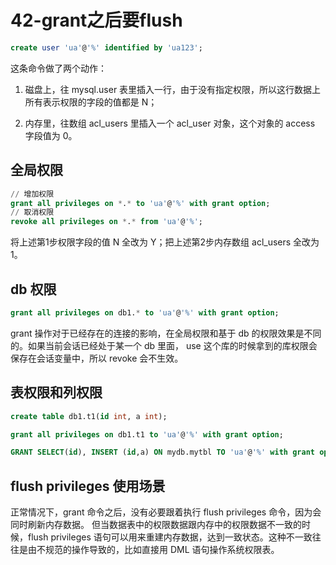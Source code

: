 # 42-grant之后要flush

```sql
create user 'ua'@'%' identified by 'ua123';
```

这条命令做了两个动作：

1. 磁盘上，往 mysql.user 表里插入一行，由于没有指定权限，所以这行数据上所有表示权限的字段的值都是 N；

2. 内存里，往数组 acl_users 里插入一个 acl_user 对象，这个对象的 access 字段值为 0。

## 全局权限

```sql
// 增加权限
grant all privileges on *.* to 'ua'@'%' with grant option;
// 取消权限
revoke all privileges on *.* from 'ua'@'%';

```

将上述第1步权限字段的值 N 全改为 Y；把上述第2步内存数组 acl_users 全改为1。

## db 权限

```sql
grant all privileges on db1.* to 'ua'@'%' with grant option;
```

grant 操作对于已经存在的连接的影响，在全局权限和基于 db 的权限效果是不同的。如果当前会话已经处于某一个 db 里面， use 这个库的时候拿到的库权限会保存在会话变量中，所以 revoke 会不生效。

## 表权限和列权限

```sql
create table db1.t1(id int, a int);

grant all privileges on db1.t1 to 'ua'@'%' with grant option;

GRANT SELECT(id), INSERT (id,a) ON mydb.mytbl TO 'ua'@'%' with grant option;

```

## flush privileges 使用场景

正常情况下，grant 命令之后，没有必要跟着执行 flush privileges 命令，因为会同时刷新内存数据。
但当数据表中的权限数据跟内存中的权限数据不一致的时候，flush privileges 语句可以用来重建内存数据，达到一致状态。这种不一致往往是由不规范的操作导致的，比如直接用 DML 语句操作系统权限表。

